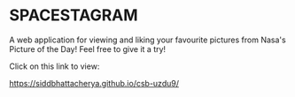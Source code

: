 # SPACESTAGRAM

A web application for viewing and liking your favourite pictures from Nasa's Picture of the Day! Feel free to give it a try!

Click on this link to view:

https://siddbhattacherya.github.io/csb-uzdu9/

